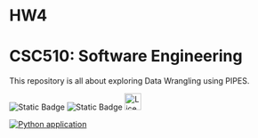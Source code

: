 # HW4
# CSC510: Software Engineering
This repository is all about exploring Data Wrangling using PIPES.

![Static Badge](https://img.shields.io/badge/language-python-3670A0?style=for-the-badge&logo=python) ![Static Badge](https://img.shields.io/badge/Platform-Linux-FCC624?style=for-the-badge&logo=linux&logoColor=black)
<a href="https://www.gnu.org/licenses/gpl-3.0"><img alt="License: GPL v3" src="https://img.shields.io/badge/License-GPLv3-blue.svg" height="30px"></a>

[![Python application](https://github.com/TeamBenign/HW4/actions/workflows/python-app.yml/badge.svg)](https://github.com/TeamBenign/HW4/actions/workflows/python-app.yml)
